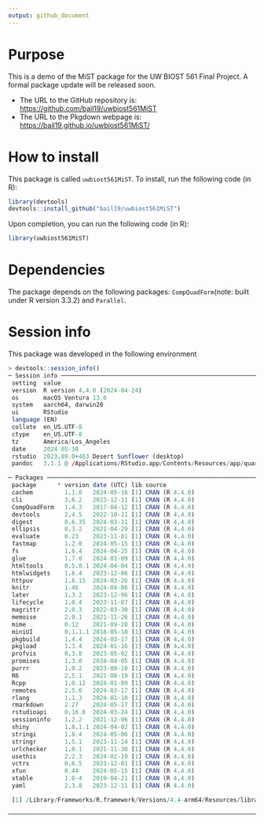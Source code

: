 ```yaml
---
output: github_document
---
```


# Purpose

This is a demo of the MiST package for the UW BIOST 561 Final Project. A formal package update will be released soon.

- The URL to the GitHub repository is: https://github.com/bail19/uwbiost561MiST
- The URL to the Pkgdown webpage is: https://bail19.github.io/uwbiost561MiST/

# How to install
This package is called `uwbiost561MiST`. To install, run the following code (in R):

```R
library(devtools)
devtools::install_github("bail19/uwbiost561MiST")
```

Upon completion, you can run the following code (in R):

```R
library(uwbiost561MiST)
```

# Dependencies

The package depends on the following packages: `CompQuadForm`(note: built under R version 3.3.2) and `Parallel`.

# Session info

This package was developed in the following environment

```R
> devtools::session_info()
─ Session info ──────────────────────────────────────────────────────────────────────────────────────────────────────
 setting  value
 version  R version 4.4.0 (2024-04-24)
 os       macOS Ventura 13.6
 system   aarch64, darwin20
 ui       RStudio
 language (EN)
 collate  en_US.UTF-8
 ctype    en_US.UTF-8
 tz       America/Los_Angeles
 date     2024-05-30
 rstudio  2023.09.0+463 Desert Sunflower (desktop)
 pandoc   3.1.1 @ /Applications/RStudio.app/Contents/Resources/app/quarto/bin/tools/ (via rmarkdown)

─ Packages ──────────────────────────────────────────────────────────────────────────────────────────────────────────
 package      * version date (UTC) lib source
 cachem         1.1.0   2024-05-16 [1] CRAN (R 4.4.0)
 cli            3.6.2   2023-12-11 [1] CRAN (R 4.4.0)
 CompQuadForm   1.4.3   2017-04-12 [1] CRAN (R 4.4.0)
 devtools       2.4.5   2022-10-11 [1] CRAN (R 4.4.0)
 digest         0.6.35  2024-03-11 [1] CRAN (R 4.4.0)
 ellipsis       0.3.2   2021-04-29 [1] CRAN (R 4.4.0)
 evaluate       0.23    2023-11-01 [1] CRAN (R 4.4.0)
 fastmap        1.2.0   2024-05-15 [1] CRAN (R 4.4.0)
 fs             1.6.4   2024-04-25 [1] CRAN (R 4.4.0)
 glue           1.7.0   2024-01-09 [1] CRAN (R 4.4.0)
 htmltools      0.5.8.1 2024-04-04 [1] CRAN (R 4.4.0)
 htmlwidgets    1.6.4   2023-12-06 [1] CRAN (R 4.4.0)
 httpuv         1.6.15  2024-03-26 [1] CRAN (R 4.4.0)
 knitr          1.46    2024-04-06 [1] CRAN (R 4.4.0)
 later          1.3.2   2023-12-06 [1] CRAN (R 4.4.0)
 lifecycle      1.0.4   2023-11-07 [1] CRAN (R 4.4.0)
 magrittr       2.0.3   2022-03-30 [1] CRAN (R 4.4.0)
 memoise        2.0.1   2021-11-26 [1] CRAN (R 4.4.0)
 mime           0.12    2021-09-28 [1] CRAN (R 4.4.0)
 miniUI         0.1.1.1 2018-05-18 [1] CRAN (R 4.4.0)
 pkgbuild       1.4.4   2024-03-17 [1] CRAN (R 4.4.0)
 pkgload        1.3.4   2024-01-16 [1] CRAN (R 4.4.0)
 profvis        0.3.8   2023-05-02 [1] CRAN (R 4.4.0)
 promises       1.3.0   2024-04-05 [1] CRAN (R 4.4.0)
 purrr          1.0.2   2023-08-10 [1] CRAN (R 4.4.0)
 R6             2.5.1   2021-08-19 [1] CRAN (R 4.4.0)
 Rcpp           1.0.12  2024-01-09 [1] CRAN (R 4.4.0)
 remotes        2.5.0   2024-03-17 [1] CRAN (R 4.4.0)
 rlang          1.1.3   2024-01-10 [1] CRAN (R 4.4.0)
 rmarkdown      2.27    2024-05-17 [1] CRAN (R 4.4.0)
 rstudioapi     0.16.0  2024-03-24 [1] CRAN (R 4.4.0)
 sessioninfo    1.2.2   2021-12-06 [1] CRAN (R 4.4.0)
 shiny          1.8.1.1 2024-04-02 [1] CRAN (R 4.4.0)
 stringi        1.8.4   2024-05-06 [1] CRAN (R 4.4.0)
 stringr        1.5.1   2023-11-14 [1] CRAN (R 4.4.0)
 urlchecker     1.0.1   2021-11-30 [1] CRAN (R 4.4.0)
 usethis        2.2.3   2024-02-19 [1] CRAN (R 4.4.0)
 vctrs          0.6.5   2023-12-01 [1] CRAN (R 4.4.0)
 xfun           0.44    2024-05-15 [1] CRAN (R 4.4.0)
 xtable         1.8-4   2019-04-21 [1] CRAN (R 4.4.0)
 yaml           2.3.8   2023-12-11 [1] CRAN (R 4.4.0)

 [1] /Library/Frameworks/R.framework/Versions/4.4-arm64/Resources/library

─────────────────────────────────────────────────────────────────────────────────────────────────────────────────────

```
